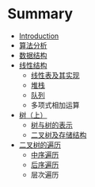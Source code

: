 # Summary

* [Introduction](README.md)
* [算法分析](algorithmAnalysis.md)
* [数据结构](shu_ju_jie_gou.md)
* [线性结构](xian_xing_jie_gou.md)
   * [线性表及其实现](xian_xing_biao_ji_qi_shi_xian.md)
   * [堆栈](dui_zhan.md)
   * [队列](dui_lie.md)
   * 多项式相加运算
* [树（上）](shu.md)
   * [树与树的表示](shu_yu_shu_de_biao_shi.md)
   * [二叉树及存储结构](er_cha_shu_ji_cun_chu_jie_gou.md)
* [二叉树的遍历](er_cha_shu_de_bian_li.md)
   * [中序遍历](zhong_xu_bian_li.md)
   * [后序遍历](hou_xu_bian_li.md)
   * 层次遍历

